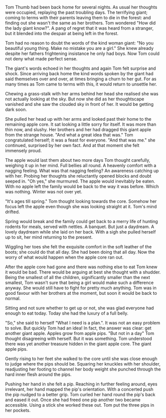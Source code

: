 Tom Thumb had been back home for several nights. As usual her thoughts were occupied, replaying the past troubling days. The terrifying giant; coming to terms with their parents leaving them to die in the forest: and finding out she wasn't the same as her brothers. Tom wondered "How did the lady giant know?". A pang of regret that it was heard from a stranger, but it blended into the despair at being left in the forest.

Tom had no reason to doubt the words of the kind woman giant: "No you beautiful young thing. Make no mistake you are a girl." She knew already despite her fathers frightening insistance he only had boys. Now Tom could not deny what made perfect sense. 

The giant's words echoed in her thoughts and again Tom felt surprise and shock. Since arriving back home the kind words spoken by the giant had said themselves over and over, at times bringing a churn to her gut. For as many times as Tom came to terms with this, it would return to unsettle her.

Chewing a grass-stalk with her arms behind her head she realised she was not actually looking at the sky. But now she did as her thoughtscape vanished and she saw the clouded sky in front of her. It would be getting dark soon.

She pulled her head up with her arms and looked past their home to the remaining apple core. It sat looking a little sorry for itself. It was more than thin now, and slushy. Her brothers and her had dragged this giant apple from the strange house. "And what a great idea that was." Tom congratulated herself; it was a feast for everyone. "And that was me." she continued, surprised by her own fact. And at that moment she felt immensely proud.

The apple would last them about two more days Tom thought carefully, weighing it up in her mind. Full bellies all round. A heavenly comfort with a nagging feeling. What was that nagging feeling? An awareness catching up with her. Probing her thoughts she reluctantly opened blocks and doubt seeped in. "Oh yes," she murmured. The apple would inevitably be eaten. With no apple left the family would be back to the way it was before. Which was nothing. Winter was not over yet.

"It's ages till spring." Tom thought looking towards the core. Somehow her focus left the apple even though she was looking straight at it. Tom's mind drifted.

Spring would break and the family could get back to a merry life of hunting rodents for meals, served with nettles. A banquet. But just a daydream. A lovely daydream while she laid on her back. With a sigh she pulled herself up to sit, her mind returning to the present.

Wiggling her toes she felt the exquisite comfort in the soft leather of the boots; she could do that all day. She had been doing that all day. Now the worry of what would happen when the apple core ran out.

After the apple core had gone and there was nothing else to eat Tom knew it would be bad. There would be arguing at best she thought with a shudder. Being the smallest of all the children, significantly smaller than the next smallest, Tom wasn't sure that being a girl would make such a difference anyway. She would still have to fight for pretty much anything. Tom was in good favour with her brothers at the moment, but soon it would be back to normal. 

Sitting and not sure whether to get up or not, she was glad everyone had enough to eat today. Today she had the luxury of a full belly. 

"So," she said to herself "What I need is a plan.". It was not an easy problem to solve. But quickly Tom had an idea! In fact, the answer was clear: get another giant apple. Apples grow from apple pips. "But not in a day" Tom thought disagreeing with herself. But it was something. Tom understood there was yet another treasure hidden in the giant apple core. The giant apple pips. 

Gently rising to her feet she walked to the core until she was close enough to judge where the pips should be. Squaring her knuckles with her shoulder, readjusting her footing to channel her body weight she punched through the hard inner flesh around the pips. 

Pushing her hand in she felt a pip. Reaching in further feeling around, eyes irrelevant, her hand mapped the pip's orientation. With a concerted push the pip nudged to a better grip. Tom curled her hand round the pip's back and eased it out. Once she had freed one pip another two became accessible. Using a stick she worked these out. Tom put the three pips in her pockets.
